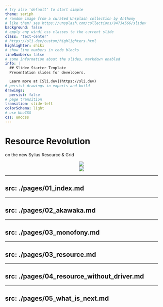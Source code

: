 ```yaml
---
# try also 'default' to start simple
theme: seriph
# random image from a curated Unsplash collection by Anthony
# like them? see https://unsplash.com/collections/94734566/slidev
background: false
# apply any windi css classes to the current slide
class: 'text-center'
# https://sli.dev/custom/highlighters.html
highlighter: shiki
# show line numbers in code blocks
lineNumbers: false
# some information about the slides, markdown enabled
info: |
  ## Slidev Starter Template
  Presentation slides for developers.

  Learn more at [Sli.dev](https://sli.dev)
# persist drawings in exports and build
drawings:
  persist: false
# page transition
transition: slide-left
colorSchema: light
# use UnoCSS
css: unocss
---
```


# Resource Revolution

on the new Sylius Resource & Grid

<div align="center">
<img class="w-75" align="center" src="https://sylius.com/wp-content/uploads/2021/03/sylius-logo_sylius-logo-light-1024x422.jpg">
</div>

<div align="center">
<img class="w-75" src="https://api-platform.com/logo.png">
</div>

<!--
Let's talk about the Resource revolution on the new Sylius and Grid based on API Platform internals.
-->

---
src: ./pages/01_index.md
---

---
src: ./pages/02_akawaka.md
---

---
src: ./pages/03_monofony.md
---

---
src: ./pages/03_resource.md
---

---
src: ./pages/04_resource_without_driver.md
---

---
src: ./pages/05_what_is_next.md
---
